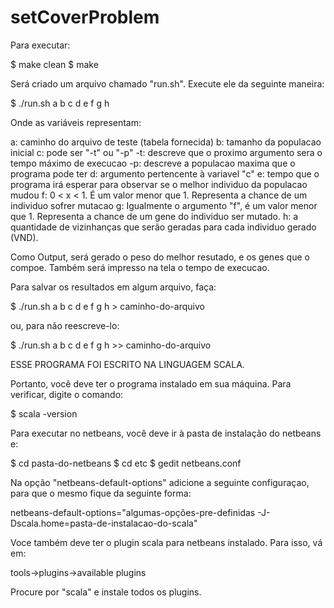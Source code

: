 setCoverProblem
===============

Para executar:

   $ make clean
   $ make

Será criado um arquivo chamado "run.sh". Execute ele da seguinte maneira:

   $ ./run.sh a b c d e f g h

Onde as variáveis representam:

   a: caminho do arquivo de teste (tabela fornecida)
   b: tamanho da populacao inicial
   c: pode ser "-t" ou "-p"
      -t: descreve que o proximo argumento sera o tempo máximo de execucao
      -p: descreve a populacao maxima que o programa pode ter
   d: argumento pertencente à variavel "c"
   e: tempo que o programa irá esperar para observar se o melhor individuo da populacao mudou
   f: 0 < x < 1. É um valor menor que 1. Representa a chance de um individuo sofrer mutacao
   g: Igualmente o argumento "f", é um valor menor que 1. Representa a chance de um gene do individuo
      ser mutado.
   h: a quantidade de vizinhanças que serão geradas para cada individuo gerado (VND).

Como Output, será gerado o peso do melhor resutado, e os genes que o compoe. Também será
impresso na tela o tempo de execucao.

Para salvar os resultados em algum arquivo, faça:

   $ ./run.sh a b c d e f g h > caminho-do-arquivo

ou, para não reescreve-lo:

   $ ./run.sh a b c d e f g h >> caminho-do-arquivo


ESSE PROGRAMA FOI ESCRITO NA LINGUAGEM SCALA.

Portanto, você deve ter o programa instalado em sua máquina. Para verificar,
digite o comando:

   $ scala -version

Para executar no netbeans, você deve ir à pasta de instalação do netbeans e:

   $ cd pasta-do-netbeans
   $ cd etc
   $ gedit netbeans.conf

Na opção "netbeans-default-options" adicione a seguinte configuraçao, para que o mesmo fique
da seguinte forma:

   netbeans-default-options="algumas-opções-pre-definidas -J-Dscala.home=pasta-de-instalacao-do-scala"

Voce também deve ter o plugin scala para netbeans instalado.
Para isso, vá em:

   tools->plugins->available plugins

Procure por "scala" e instale todos os plugins.

